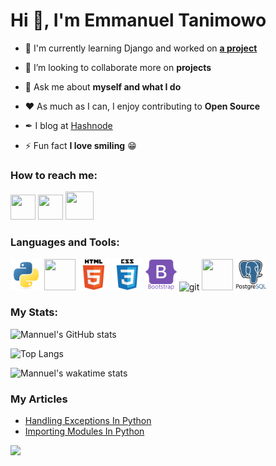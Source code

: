<h1 align="Left">Hi 👋, I'm Emmanuel Tanimowo</h1>

- 🔭 I'm currently learning Django and worked on **[a project](https://github.com/Mannuel25/Cheqqit)**



- 👯 I’m looking to collaborate more on **projects**

- 💬 Ask me about **myself and what I do**
- ❤️ As much as I can, I enjoy contributing to **Open Source**

- ✒ I blog at [Hashnode](https://hashnode.com/@Mannuel)

- ⚡ Fun fact **I love smiling** 😁

<h3 align="left">How to reach me:</h3>
<p align="left">
  <a href="https://www.linkedin.com/in/emmanuel-tanimowo-6122291aa"><img src="https://cdn.jsdelivr.net/gh/devicons/devicon/icons/linkedin/linkedin-original.svg"/ width="40" height="40"></a>
  <a href="https://twitter.com/emma_tanimowo"><img src="https://cdn.jsdelivr.net/gh/devicons/devicon/icons/twitter/twitter-original.svg" / width="40" height="40"></a>
  <a href="mailto:oluwasegunprosperity@gmail.com" alt="contact me"><img src="https://raw.githubusercontent.com/jayehernandez/jayehernandez/3f5402efef9a0ae89211a6e04609558e862ca616/readme/mail-fill.svg" width="45" height="45"></a>
 </p>
 
<h3 align="left">Languages and Tools:</h3>
<p align="left"> 
  <img src="https://raw.githubusercontent.com/devicons/devicon/master/icons/python/python-original.svg" alt="python" width="50" height="50"/> 
  

<img src="https://cdn.jsdelivr.net/gh/devicons/devicon/icons/django/django-plain-wordmark.svg" width="50" height="50"/>


  <img src="https://raw.githubusercontent.com/devicons/devicon/master/icons/html5/html5-original-wordmark.svg" alt="html5" width="50" height="50"/>
  <img src="https://raw.githubusercontent.com/devicons/devicon/master/icons/css3/css3-original-wordmark.svg" alt="css3" width="50" height="50"/>
  <img src="https://raw.githubusercontent.com/devicons/devicon/master/icons/bootstrap/bootstrap-plain-wordmark.svg" alt="bootstrap" width="50" height="50"/>
  <img src="https://www.vectorlogo.zone/logos/git-scm/git-scm-icon.svg" alt="git" width="50" height="50"/>
  <img src="https://cdn.jsdelivr.net/gh/devicons/devicon/icons/github/github-original.svg"  width="50" height="50"i/>
  <img src= "https://raw.githubusercontent.com/devicons/devicon/master/icons/postgresql/postgresql-original-wordmark.svg" width="50" height="50"/>
</p>

<h3 align="left">My Stats:</h3>

![Mannuel's GitHub stats](https://github-readme-stats.vercel.app/api?username=Mannuel25&show_icons=true&theme=tokyonight&count_private=true)

![Top Langs](https://github-readme-stats.vercel.app/api/top-langs/?username=Mannuel25&layout=compact&text_color=00FFD2&icon_color=007bff&bg_color=171c28)

![Mannuel's wakatime stats](https://github-readme-stats.vercel.app/api/wakatime?username=Mannuel&layout=compact&langs_count=4&bg_color=171c28&text_color=00FFD2)

### My Articles
- [Handling Exceptions In Python](https://mannuel.hashnode.dev/handling-exceptions-in-python-ckw9hsw7l0itoiks12h4aaxwn)
- [Importing Modules In Python](https://hashnode.com/post/importing-modules-in-python-ckrnmfkmc0e24fws1d3xm3tf5)

![](https://komarev.com/ghpvc/?username=mannuel25&color=green)
